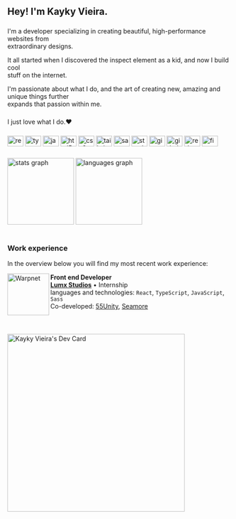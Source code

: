 <h2 align="left">Hey! I'm Kayky Vieira.</h2>

###

<p align="left">
  I'm a developer specializing in creating beautiful, high-performance websites from<br> extraordinary designs.

  It all started when I discovered the inspect element as a kid, and now I build cool<br> stuff on the internet.

  I'm passionate about what I do, and the art of creating new, amazing and unique things further<br> expands that passion within me.</p>

###

<p align="left">I just love what I do.❤️</p>

###

<div align="left">
  <img src="https://cdn.jsdelivr.net/gh/devicons/devicon/icons/react/react-original.svg" height="24" width="36" alt="react logo"  />
  <img src="https://cdn.jsdelivr.net/gh/devicons/devicon/icons/typescript/typescript-original.svg" height="24" width="36" alt="typescript logo"  />
  <img src="https://cdn.jsdelivr.net/gh/devicons/devicon/icons/javascript/javascript-original.svg" height="24" width="36" alt="javascript logo"  />
  <img src="https://cdn.jsdelivr.net/gh/devicons/devicon/icons/html5/html5-original.svg" height="24" width="36" alt="html5 logo"  />
  <img src="https://cdn.jsdelivr.net/gh/devicons/devicon/icons/css3/css3-original.svg" height="24" width="36" alt="css3 logo"  />
  <img src="https://cdn.jsdelivr.net/gh/devicons/devicon/icons/tailwindcss/tailwindcss-original-wordmark.svg" height="24" width="36" alt="tailwindcss logo"  />
  <img src="https://cdn.jsdelivr.net/gh/devicons/devicon/icons/sass/sass-original.svg" height="24" width="36" alt="sass logo"  />
  <img src="https://cdn.jsdelivr.net/gh/devicons/devicon/icons/storybook/storybook-original.svg" height="24" width="36" alt="storybook logo"  />
  <img src="https://cdn.jsdelivr.net/gh/devicons/devicon/icons/git/git-original.svg" height="24" width="36" alt="git logo"  />
  <img src="https://cdn.jsdelivr.net/gh/devicons/devicon/icons/github/github-original.svg" height="24" width="36" alt="github logo"  />
  <img src="https://cdn.jsdelivr.net/gh/devicons/devicon/icons/redux/redux-original.svg" height="24" width="36" alt="redux logo"  />
  <img src="https://cdn.jsdelivr.net/gh/devicons/devicon/icons/figma/figma-original.svg" height="24" width="36" alt="figma logo"  />
</div>

###

<div align="left">
  <img src="https://github-readme-stats.vercel.app/api?hide_title=false&hide_rank=false&show_icons=true&include_all_commits=false&count_private=true&disable_animations=false&theme=tokyonight&locale=en&hide_border=true&username=mynameiskayky" height="150" alt="stats graph"  />
  <img src="https://github-readme-stats.vercel.app/api/top-langs?locale=en&hide_title=false&layout=compact&card_width=320&langs_count=4&theme=tokyonight&hide_border=true&username=mynameiskayky" height="150" alt="languages graph"  />
</div>

<br>

### Work experience
In the overview below you will find my most recent work experience:

[<img align="left" height="94px" width="94px" alt="Warpnet" src="https://media-exp1.licdn.com/dms/image/C4D0BAQGH7Tjfz07LEQ/company-logo_200_200/0/1640666303165?e=2147483647&v=beta&t=J3NEvQmk6U6CwT52WqTF7Y3EwyEaq7E4dDaX02fToZk"/>](https://www.spacex.com/)

**Front end Developer** \
[**Lumx Studios**](https://www.lumxstudios.com/) • Internship \
languages and technologies: `React`, `TypeScript`, `JavaScript`, `Sass`\
Co-developed: [55Unity](https://www.55unity.com/), [Seamore](https://www.seamore.xyz/)

<br>

###

<a href="https://app.daily.dev/iamkayky_exec"><img src="https://api.daily.dev/devcards/69ec9140a5bf47f2b8361ce30a387a0a.png?r=6l2" width="400" alt="Kayky Vieira's Dev Card"/></a>


